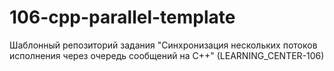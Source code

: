 # 106-cpp-parallel-template

Шаблонный репозиторий задания "Синхронизация нескольких потоков исполнения через очередь сообщений на C++" (LEARNING_CENTER-106)